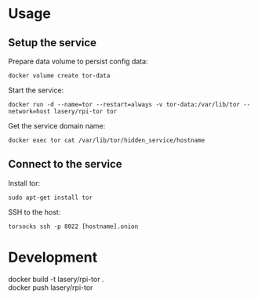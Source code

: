 # Usage
## Setup the service
Prepare data volume to persist config data:
```
docker volume create tor-data
```

Start the service:
```
docker run -d --name=tor --restart=always -v tor-data:/var/lib/tor --network=host lasery/rpi-tor tor
```

Get the service domain name:
```
docker exec tor cat /var/lib/tor/hidden_service/hostname
```

## Connect to the service
Install tor:
```
sudo apt-get install tor
```

SSH to the host:
```
torsocks ssh -p 8022 [hostname].onion
```

# Development
docker build -t lasery/rpi-tor .  
docker push lasery/rpi-tor  
